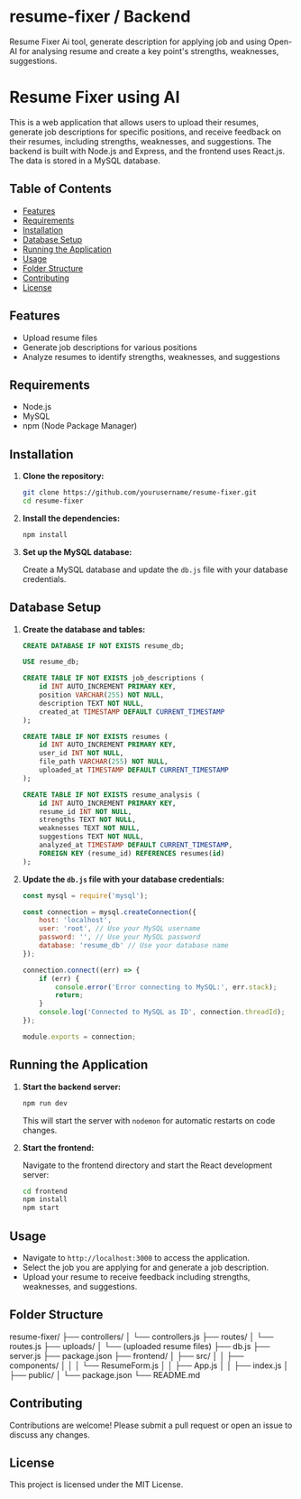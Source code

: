 # resume-fixer / Backend
Resume Fixer Ai tool, generate description for applying job and using Open-AI for analysing resume and create a key point's strengths, weaknesses, suggestions.

# Resume Fixer using AI

This is a web application that allows users to upload their resumes, generate job descriptions for specific positions, and receive feedback on their resumes, including strengths, weaknesses, and suggestions. The backend is built with Node.js and Express, and the frontend uses React.js. The data is stored in a MySQL database.

## Table of Contents

- [Features](#features)
- [Requirements](#requirements)
- [Installation](#installation)
- [Database Setup](#database-setup)
- [Running the Application](#running-the-application)
- [Usage](#usage)
- [Folder Structure](#folder-structure)
- [Contributing](#contributing)
- [License](#license)

## Features

- Upload resume files
- Generate job descriptions for various positions
- Analyze resumes to identify strengths, weaknesses, and suggestions

## Requirements

- Node.js
- MySQL
- npm (Node Package Manager)

## Installation

1. **Clone the repository:**

    ```bash
    git clone https://github.com/yourusername/resume-fixer.git
    cd resume-fixer
    ```

2. **Install the dependencies:**

    ```bash
    npm install
    ```

3. **Set up the MySQL database:**

    Create a MySQL database and update the `db.js` file with your database credentials.

## Database Setup

1. **Create the database and tables:**

    ```sql
    CREATE DATABASE IF NOT EXISTS resume_db;

    USE resume_db;

    CREATE TABLE IF NOT EXISTS job_descriptions (
        id INT AUTO_INCREMENT PRIMARY KEY,
        position VARCHAR(255) NOT NULL,
        description TEXT NOT NULL,
        created_at TIMESTAMP DEFAULT CURRENT_TIMESTAMP
    );

    CREATE TABLE IF NOT EXISTS resumes (
        id INT AUTO_INCREMENT PRIMARY KEY,
        user_id INT NOT NULL,
        file_path VARCHAR(255) NOT NULL,
        uploaded_at TIMESTAMP DEFAULT CURRENT_TIMESTAMP
    );

    CREATE TABLE IF NOT EXISTS resume_analysis (
        id INT AUTO_INCREMENT PRIMARY KEY,
        resume_id INT NOT NULL,
        strengths TEXT NOT NULL,
        weaknesses TEXT NOT NULL,
        suggestions TEXT NOT NULL,
        analyzed_at TIMESTAMP DEFAULT CURRENT_TIMESTAMP,
        FOREIGN KEY (resume_id) REFERENCES resumes(id)
    );
    ```

2. **Update the `db.js` file with your database credentials:**

    ```javascript
    const mysql = require('mysql');

    const connection = mysql.createConnection({
        host: 'localhost',
        user: 'root', // Use your MySQL username
        password: '', // Use your MySQL password
        database: 'resume_db' // Use your database name
    });

    connection.connect((err) => {
        if (err) {
            console.error('Error connecting to MySQL:', err.stack);
            return;
        }
        console.log('Connected to MySQL as ID', connection.threadId);
    });

    module.exports = connection;
    ```

## Running the Application

1. **Start the backend server:**

    ```bash
    npm run dev
    ```

    This will start the server with `nodemon` for automatic restarts on code changes.

2. **Start the frontend:**

    Navigate to the frontend directory and start the React development server:

    ```bash
    cd frontend
    npm install
    npm start
    ```

## Usage

- Navigate to `http://localhost:3000` to access the application.
- Select the job you are applying for and generate a job description.
- Upload your resume to receive feedback including strengths, weaknesses, and suggestions.

## Folder Structure

resume-fixer/
├── controllers/
│ └── controllers.js
├── routes/
│ └── routes.js
├── uploads/
│ └── (uploaded resume files)
├── db.js
├── server.js
├── package.json
├── frontend/
│ ├── src/
│ │ ├── components/
│ │ │ └── ResumeForm.js
│ │ ├── App.js
│ │ ├── index.js
│ ├── public/
│ └── package.json
└── README.md

## Contributing

Contributions are welcome! Please submit a pull request or open an issue to discuss any changes.

## License

This project is licensed under the MIT License.

